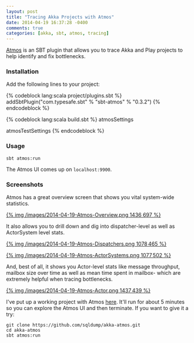 ```yaml
---
layout: post
title: "Tracing Akka Projects with Atmos"
date: 2014-04-19 16:37:28 -0400
comments: true
categories: [akka, sbt, atmos, tracing]
---
```


[Atmos](https://github.com/sbt/sbt-atmos) is an SBT plugin that allows you to trace Akka and Play projects to help identify and fix bottlenecks. 

### Installation
Add the following lines to your project:
  
{% codeblock lang:scala project/plugins.sbt %}
addSbtPlugin("com.typesafe.sbt" % "sbt-atmos" % "0.3.2")
{% endcodeblock %}

{% codeblock lang:scala build.sbt %}
atmosSettings

atmosTestSettings
{% endcodeblock %}

### Usage
```
sbt atmos:run
```
The Atmos UI comes up on `localhost:9900`.

### Screenshots
Atmos has a great overview screen that shows you vital system-wide statistics.

[{% img /images/2014-04-19-Atmos-Overview.png 1436 697 %}](/images/2014-04-19-Atmos-Overview.png)

It also allows you to drill down and dig into dispatcher-level as well as ActorSystem level stats.

[{% img /images/2014-04-19-Atmos-Dispatchers.png 1078 465 %}](/images/2014-04-19-Atmos-Dispatchers.png)

[{% img /images/2014-04-19-Atmos-ActorSystems.png 1077 502 %}](/images/2014-04-19-Atmos-ActorSystems.png)

And, best of all, it shows you Actor-level stats like message throughput, mailbox size over time as well as mean time spent in mailbox- which are extremely helpful when tracing bottlenecks.

[{% img /images/2014-04-19-Atmos-Actor.png 1437 439 %}](/images/2014-04-19-Atmos-Actor.png)

I've put up a working project with Atmos [here](https://github.com/sqldump/akka-atmos). It'll run for about 5 minutes so you can explore the Atmos UI and then terminate. If you want to give it a try:

```
git clone https://github.com/sqldump/akka-atmos.git
cd akka-atmos
sbt atmos:run
```